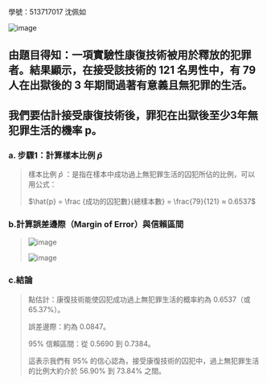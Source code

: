 學號：513717017 沈佩如

![image](https://github.com/user-attachments/assets/ff44a711-68f9-45f1-8bd7-eccf94f656a3)

## 由題目得知：一項實驗性康復技術被用於釋放的犯罪者。結果顯示，在接受該技術的 121 名男性中，有 79 人在出獄後的 3 年期間過著有意義且無犯罪的生活。

## 我們要估計接受康復技術後，罪犯在出獄後至少3年無犯罪生活的機率 p。

### a. 步驟1：計算樣本比例  $\hat{p}$
>
>樣本比例 $\hat{p}$ ：是指在樣本中成功過上無犯罪生活的囚犯所佔的比例，可以用公式：
>
>$\hat{p} = \frac {成功的囚犯數}{總樣本數} = \frac{79}{121} ≈ 0.6537$
>
### b.計算誤差邊際（Margin of Error）與信賴區間
>
>![image](https://github.com/user-attachments/assets/e418adcc-7861-441d-8491-a5cc596548ac)
>
>![image](https://github.com/user-attachments/assets/a2b4cf8e-4173-43f3-9921-6fd771d279d4)
>
### c.結論
>
>點估計：康復技術能使囚犯成功過上無犯罪生活的概率約為 0.6537（或 65.37%）。 
>
>誤差邊際：約為 0.0847。
>
>95% 信賴區間：從 0.5690 到 0.7384。
>
>這表示我們有 95% 的信心認為，接受康復技術的囚犯中，過上無犯罪生活的比例大約介於 56.90% 到 73.84% 之間。
>

